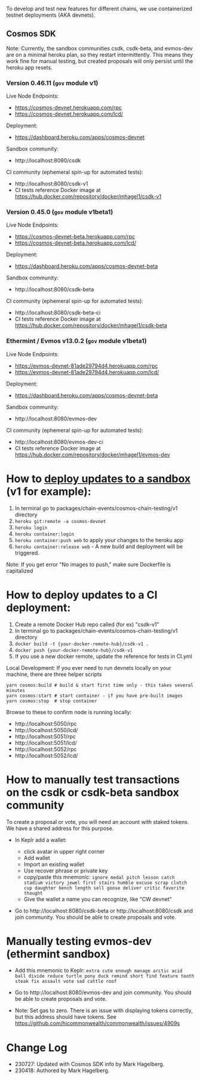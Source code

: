 To develop and test new features for different chains, we use containerized testnet deployments (AKA devnets).

<!-- Flagged: Only a Cosmos Devnet entry, no EVM. We should rename and cover EVM. -->

## Cosmos SDK

Note: Currently, the sandbox communities csdk, csdk-beta, and evmos-dev are on a minimal heroku plan, so they restart intermittently. This means they work fine for manual testing, but created proposals will only persist until the heroku app resets.

### Version 0.46.11 (`gov` module v1)

Live Node Endpoints:
* https://cosmos-devnet.herokuapp.com/rpc
* https://cosmos-devnet.herokuapp.com/lcd/

Deployment:
* https://dashboard.heroku.com/apps/cosmos-devnet

Sandbox community:
* http://localhost:8080/csdk

CI community (ephemeral spin-up for automated tests):

* http://localhost:8080/csdk-v1
* CI tests reference Docker image at https://hub.docker.com/repository/docker/mhagel1/csdk-v1

### Version 0.45.0 (`gov` module v1beta1)

Live Node Endpoints:
* https://cosmos-devnet-beta.herokuapp.com/rpc
* https://cosmos-devnet-beta.herokuapp.com/lcd/

Deployment:
* https://dashboard.heroku.com/apps/cosmos-devnet-beta

Sandbox community:
* http://localhost:8080/csdk-beta

CI community (ephemeral spin-up for automated tests):

* http://localhost:8080/csdk-beta-ci
* CI tests reference Docker image at https://hub.docker.com/repository/docker/mhagel1/csdk-beta

### Ethermint / Evmos v13.0.2 (`gov` module v1beta1)

Live Node Endpoints:
* https://evmos-devnet-81ade29794d4.herokuapp.com/rpc
* https://evmos-devnet-81ade29794d4.herokuapp.com/lcd/

Deployment:
* https://dashboard.heroku.com/apps/cosmos-devnet-beta

Sandbox community:
* http://localhost:8080/evmos-dev

CI community (ephemeral spin-up for automated tests):

* http://localhost:8080/evmos-dev-ci
* CI tests reference Docker image at https://hub.docker.com/repository/docker/mhagel1/evmos-dev

# How to [deploy updates to a sandbox](https://dashboard.heroku.com/apps/cosmos-devnet/deploy/heroku-container) (v1 for example):
1. In terminal go to packages/chain-events/cosmos-chain-testing/v1 directory
2. `heroku git:remote -a cosmos-devnet`
3. `heroku login`
4. `heroku container:login`
5. `heroku container:push web` to apply your changes to the heroku app
6. `heroku container:release web` - A new build and deployment will be triggered.

Note: If you get error "No images to push," make sure Dockerfile is capitalized

# How to deploy updates to a CI deployment:
1. Create a remote Docker Hub repo called (for ex) "csdk-v1"
2. In terminal go to packages/chain-events/cosmos-chain-testing/v1 directory
3. `docker build -t {your-docker-remote-hub}/csdk-v1 .`
4. `docker push {your-docker-remote-hub}/csdk-v1`
5. If you use a new docker remote, update the reference for tests in CI.yml

Local Development:
If you ever need to run devnets locally on your machine, there are three helper scripts
```
yarn cosmos:build # build & start first time only - this takes several minutes
yarn cosmos:start # start container - if you have pre-built images
yarn cosmos:stop  # stop container
```
Browse to these to confirm node is running locally:
* http://localhost:5050/rpc
* http://localhost:5050/lcd/
* http://localhost:5051/rpc
* http://localhost:5051/lcd/
* http://localhost:5052/rpc
* http://localhost:5052/lcd/


# How to manually test transactions on the csdk or csdk-beta sandbox community

To create a proposal or vote, you will need an account with staked tokens. We have
a shared address for this purpose.

- In Keplr add a wallet:
    - click avatar in upper right corner
    - Add wallet
    - Import an existing wallet
    - Use recover phrase or private key
    - copy/paste this mnemonic:
        `ignore medal pitch lesson catch stadium victory jewel first stairs humble excuse scrap clutch cup daughter bench length sell goose deliver critic favorite thought`
    - Give the wallet a name you can recognize, like "CW devnet"

- Go to http://localhost:8080/csdk-beta or http://localhost:8080/csdk and join community. You should be able to create proposals and vote.

# Manually testing evmos-dev (ethermint sandbox)

- Add this mnemonic to Keplr:
    `extra cute enough manage arctic acid ball divide reduce turtle pony duck remind short find feature tooth steak fix assault vote sad cattle roof`

- Go to http://localhost:8080/evmos-dev and join community. You should be able to create proposals and vote.
- Note: Set gas to zero. There is an issue with displaying tokens correctly, but this address should have tokens. See https://github.com/hicommonwealth/commonwealth/issues/4909s

# Change Log

- 230727: Updated with Cosmos SDK info by Mark Hagelberg.
- 230418: Authored by Mark Hagelberg.